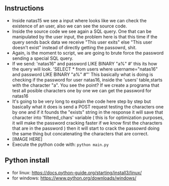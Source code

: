 ## Instructions

- Inside natas15 we see a input where looks like we can check the existence of an user, also we can see the source code.
- Inside the source code we see again a SQL query. One that can be manipulated by the user input, the problem here is that this time if the query sends back data we receive "This user exits" else "This user doesn't exist" instead of directly getting the passowrd, shit.
- Again, is the moment to script, we are going to brute force the password sending a special SQL query.
- If we send: 'natas16" and password LIKE BINARY "a%" #' this its how the query will look.
'SELECT * from users where username="natas16" and password LIKE BINARY "a%" #"'
This basically what is doing is checking if the password for user natas16, inside the 'users' table,starts with the character "a". You see the point? If we create a programa that test all posible characters one by one we can get the password for natas16
- It's going to be very long to explain the code here step by step but basically what it does is send a POST request testing the characters one by one and if it founds the "exists" string in the response it will save that character into 'filtered_chars' variable ( this is for optimization purposes, it will make the password cracking faster if we know first the characters that are in the password ) then it will start to crack the passowrd doing the same thing but concatenating the characters that are correct.
- [IMAGE HERE]
- Execute the python code with: `python main.py`

## Python install

- for linux: https://docs.python-guide.org/starting/install3/linux/
- for windows: https://www.python.org/downloads/windows/